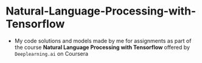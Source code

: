 # Natural-Language-Processing-with-Tensorflow
- My code solutions and models made by me for assignments as part of the course <b> Natural Language Processing with Tensorflow </b> offered by `Deeplearning.ai` on Coursera
